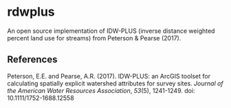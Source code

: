 # rdwplus
An open source implementation of IDW-PLUS (inverse distance weighted percent land use for streams) from Peterson &amp; Pearse (2017).

## References

Peterson, E.E. and Pearse, A.R. (2017). IDW-PLUS: an ArcGIS toolset for calculating spatially explicit watershed attributes for survey sites. *Journal of the American Water Resources Association*, *53*(5), 1241-1249. doi: 10.1111/1752-1688.12558
